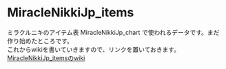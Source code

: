 # MiracleNikkiJp_items
ミラクルニキのアイテム表 MiracleNikkiJp_chart で使われるデータです。まだ作り始めたところです。  
これからwikiを書いていきますので、リンクを置いておきます。  
[MiracleNikkiJp_itemsのwiki](https://github.com/koala31/MiracleNikkiJp_items/wiki)  